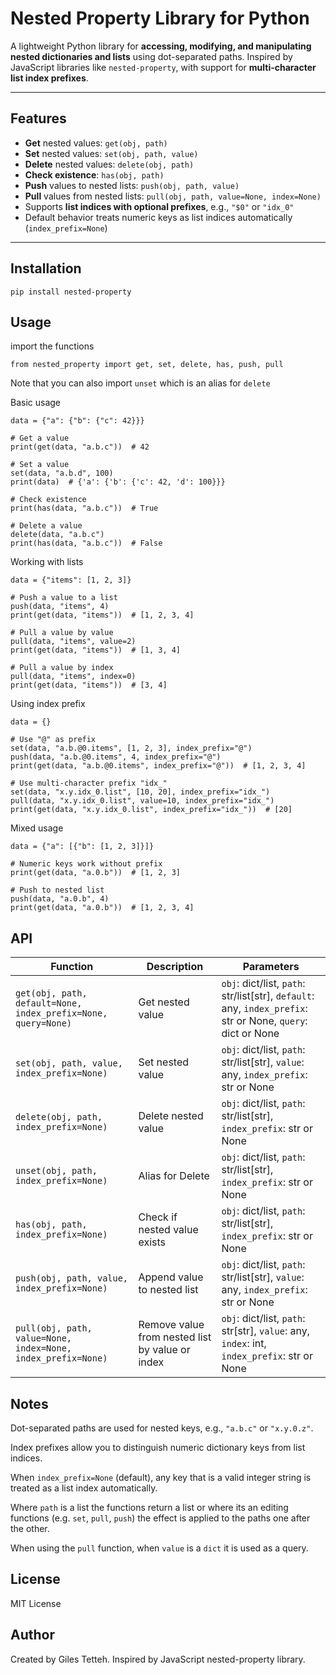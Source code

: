 # Nested Property Library for Python

A lightweight Python library for **accessing, modifying, and manipulating nested dictionaries and lists** using dot-separated paths. Inspired by JavaScript libraries like `nested-property`, with support for **multi-character list index prefixes**.

---

## Features

- **Get** nested values: `get(obj, path)`
- **Set** nested values: `set(obj, path, value)`
- **Delete** nested values: `delete(obj, path)`
- **Check existence**: `has(obj, path)`
- **Push** values to nested lists: `push(obj, path, value)`
- **Pull** values from nested lists: `pull(obj, path, value=None, index=None)`
- Supports **list indices with optional prefixes**, e.g., `"$0"` or `"idx_0"`
- Default behavior treats numeric keys as list indices automatically (`index_prefix=None`)

---

## Installation

```
pip install nested-property
```

## Usage

import the functions
```
from nested_property import get, set, delete, has, push, pull
```
Note that you can also import `unset` which is an alias for `delete`

Basic usage
```
data = {"a": {"b": {"c": 42}}}

# Get a value
print(get(data, "a.b.c"))  # 42

# Set a value
set(data, "a.b.d", 100)
print(data)  # {'a': {'b': {'c': 42, 'd': 100}}}

# Check existence
print(has(data, "a.b.c"))  # True

# Delete a value
delete(data, "a.b.c")
print(has(data, "a.b.c"))  # False
```

Working with lists
```
data = {"items": [1, 2, 3]}

# Push a value to a list
push(data, "items", 4)
print(get(data, "items"))  # [1, 2, 3, 4]

# Pull a value by value
pull(data, "items", value=2)
print(get(data, "items"))  # [1, 3, 4]

# Pull a value by index
pull(data, "items", index=0)
print(get(data, "items"))  # [3, 4]
```

Using index prefix
```
data = {}

# Use "@" as prefix
set(data, "a.b.@0.items", [1, 2, 3], index_prefix="@")
push(data, "a.b.@0.items", 4, index_prefix="@")
print(get(data, "a.b.@0.items", index_prefix="@"))  # [1, 2, 3, 4]

# Use multi-character prefix "idx_"
set(data, "x.y.idx_0.list", [10, 20], index_prefix="idx_")
pull(data, "x.y.idx_0.list", value=10, index_prefix="idx_")
print(get(data, "x.y.idx_0.list", index_prefix="idx_"))  # [20]
```

Mixed usage
```
data = {"a": [{"b": [1, 2, 3]}]}

# Numeric keys work without prefix
print(get(data, "a.0.b"))  # [1, 2, 3]

# Push to nested list
push(data, "a.0.b", 4)
print(get(data, "a.0.b"))  # [1, 2, 3, 4]
```

## API

| Function | Description | Parameters |
|----------|-------------|------------|
| `get(obj, path, default=None, index_prefix=None, query=None)` | Get nested value | `obj`: dict/list, `path`: str/list[str], `default`: any, `index_prefix`: str or None, `query`: dict or None |
| `set(obj, path, value, index_prefix=None)` | Set nested value | `obj`: dict/list, `path`: str/list[str], `value`: any, `index_prefix`: str or None |
| `delete(obj, path, index_prefix=None)` | Delete nested value | `obj`: dict/list, `path`: str/list[str], `index_prefix`: str or None |
| `unset(obj, path, index_prefix=None)` | Alias for Delete | `obj`: dict/list, `path`: str/list[str], `index_prefix`: str or None |
| `has(obj, path, index_prefix=None)` | Check if nested value exists | `obj`: dict/list, `path`: str/list[str], `index_prefix`: str or None |
| `push(obj, path, value, index_prefix=None)` | Append value to nested list | `obj`: dict/list, `path`: str/list[str], `value`: any, `index_prefix`: str or None |
| `pull(obj, path, value=None, index=None, index_prefix=None)` | Remove value from nested list by value or index | `obj`: dict/list, `path`: str[str], `value`: any, `index`: int, `index_prefix`: str or None |


## Notes
Dot-separated paths are used for nested keys, e.g., `"a.b.c"` or `"x.y.0.z"`.

Index prefixes allow you to distinguish numeric dictionary keys from list indices.

When `index_prefix=None` (default), any key that is a valid integer string is treated as a list index automatically.

Where `path` is a list the functions return a list or where its an editing functions (e.g. `set`, `pull`, `push`) the effect is applied to the paths one after the other.

When using the `pull` function, when `value` is a `dict` it is used as a query.

## License
MIT License

## Author
Created by Giles Tetteh. Inspired by JavaScript nested-property library.
